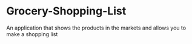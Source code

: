 # Grocery-Shopping-List
An application that shows the products in the markets and allows you to make a shopping list
